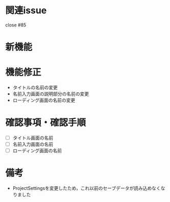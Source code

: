 # 関連issue
close #85 

# 新機能
 

# 機能修正
* タイトルの名前の変更
* 名前入力画面の説明部分の名前の変更
* ローディング画面の名前の変更

# 確認事項・確認手順

- [ ] タイトル画面の名前
- [ ] 名前入力画面の名前
- [ ] ローディング画面の名前

# 備考
* ProjectSettingsを変更したため，これ以前のセーブデータが読み込めなくなりました
